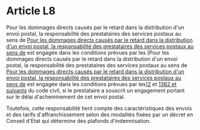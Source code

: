 # Article L8

Pour les dommages directs causés par le retard dans la distribution d'un envoi postal, la responsabilité des prestataires des services postaux au sens de [Pour les dommages directs causés par le retard dans la distribution d'un envoi postal, la responsabilité des prestataires des services postaux au sens de][1] est engagée dans les conditions prévues par les [Pour les dommages directs causés par le retard dans la distribution d'un envoi postal, la responsabilité des prestataires des services postaux au sens de [Pour les dommages directs causés par le retard dans la distribution d'un envoi postal, la responsabilité des prestataires des services postaux au sens de][1] est engagée dans les conditions prévues par les][2] et [1382 et suivants][3] du code civil, si le prestataire a souscrit un engagement portant sur le délai d'acheminement de cet envoi postal. 

Toutefois, cette responsabilité tient compte des caractéristiques des envois et des tarifs d'affranchissement selon des modalités fixées par un décret en Conseil d'Etat qui détermine des plafonds d'indemnisation.

 [1]: /affichCodeArticle.do?cidTexte=LEGITEXT000006070987&idArticle=LEGIARTI000006465296&dateTexte=&categorieLien=cid
 [2]: /affichCodeArticle.do?cidTexte=LEGITEXT000006070721&idArticle=LEGIARTI000006436298&dateTexte=&categorieLien=cid
 [3]: /affichCodeArticle.do?cidTexte=LEGITEXT000006070721&idArticle=LEGIARTI000006438819&dateTexte=&categorieLien=cid